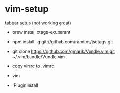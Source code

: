 vim-setup
=========

tabbar setup (not working great)
- brew install ctags-exuberant
- npm install -g git://github.com/ramitos/jsctags.git
 

- git clone https://github.com/gmarik/Vundle.vim.git ~/.vim/bundle/Vundle.vim
- copy vimrc to .vimrc 
- vim
- :PluginInstall
